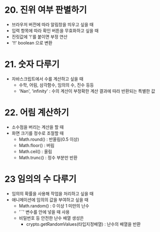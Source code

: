 # 20. 진위 여부 판별하기
- 브라우저 버전에 따라 알림창을 띄우고 싶을 때
- 입력 항목에 따라 확인 버튼을 무효화하고 싶을 때
- 진릿값에 '!'를 붙이면 부정 연산
- '!!' boolean 으로 변환

# 21. 숫자 다루기
- 자바스크립트에서 수를 계산하고 싶을 때
    - 수학, 어림, 삼각함수, 임의의 수, 진수 등등
    - 'Nan', 'infinity' : 수의 계산이 부정확한 계산 결과에 따라 반환되는 특별한 값

# 22. 어림 계산하기
- 소수점을 버리는 계산을 할 때
- 화면 크기를 정수로 조절할 때
    - Math.round() : 반올림(0.5 이상)
    - Math.floor() : 버림
    - Math.ceil() : 올림
    - Math.trunc() : 정수 부분만 반환

# 23 임의의 수 다루기
- 임의의 확률을 사용해 작업을 처리하고 싶을 때
- 애니메이션에 임의의 값을 부여하고 싶을 때
    - Math.random() : 0 이상 1 미만의 난수
    - '``' 변수를 안에 넣을 때 사용
    - 비밀번호 등 안전한 난수 배열 생성은
        - crypto.getRandomValues(타입지정배열) : 난수의 배열을 반환